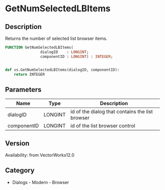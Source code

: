 # GetNumSelectedLBItems

## Description
Returns the number of selected list browser items.

```pascal
FUNCTION GetNumSelectedLBItems(
				dialogID    : LONGINT;
				componentID : LONGINT) : INTEGER;
```

```python

def vs.GetNumSelectedLBItems(dialogID, componentID):
    return INTEGER
```

## Parameters
|Name|Type|Description|
|---|---|---|
|dialogID|LONGINT|id of the dialog that contains the list browser|
|componentID|LONGINT|id of the list browser control|

## Version
Availability: from VectorWorks12.0
## Category
* Dialogs - Modern - Browser

